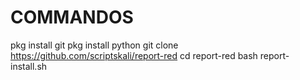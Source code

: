 # COMMANDOS
pkg install git
pkg install python
git clone https://github.com/scriptskali/report-red
cd report-red 
bash report-install.sh
